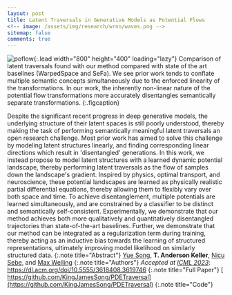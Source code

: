 ```yaml
---
layout: post
title: Latent Traversals in Generative Models as Potential Flows
<!-- image: /assets/img/research/wrnn/waves.png -->
sitemap: false
comments: true
---
```

<!-- ![Full-width image](/assets/img/overview_long.png){:.lead width="800" height="100" loading="lazy"} -->
![poflow](/assets/img/research/poflow/poflow.png){:.lead width="800" height="400" loading="lazy"}
Comparison of latent traversals found with our method compared with state of the art baselines (WarpedSpace and SeFa). We see prior work tends to conflate multiple semantic concepts simultaneously due to the enforced linearity of the transformations. In our work, the inherently non-linear nature of the potential flow transformations more accurately disentangles semantically separate transformations.
{:.figcaption}

Despite the significant recent progress in deep generative models, the underlying structure of their latent spaces is still poorly understood, thereby making the task of performing semantically meaningful latent traversals an open research challenge. Most prior work has aimed to solve this challenge by modeling latent structures linearly, and finding corresponding linear directions which result in 'disentangled' generations. In this work, we instead propose to model latent structures with a learned dynamic potential landscape, thereby performing latent traversals as the flow of samples down the landscape's gradient. Inspired by physics, optimal transport, and neuroscience, these potential landscapes are learned as physically realistic partial differential equations, thereby allowing them to flexibly vary over both space and time. To achieve disentanglement, multiple potentials are learned simultaneously, and are constrained by a classifier to be distinct and semantically self-consistent. Experimentally, we demonstrate that our method achieves both more qualitatively and quantitatively disentangled trajectories than state-of-the-art baselines. Further, we demonstrate that our method can be integrated as a regularization term during training, thereby acting as an inductive bias towards the learning of structured representations, ultimately improving model likelihood on similarly structured data.
{:.note title="Abstract"}
[Yue Song](https://kingjamessong.github.io), **T. Anderson Keller**, [Nicu Sebe](https://www.google.com/search?client=safari&rls=en&q=Nicu+Sebe&ie=UTF-8&oe=UTF-8), and [Max Welling](https://staff.fnwi.uva.nl/m.welling/)
{:.note title="Authors"}
*Accepted at [ICML 2023](https://icml.cc/Conferences/2023)*: <https://dl.acm.org/doi/10.5555/3618408.3619746> 
{:.note title="Full Paper"}
[ https://github.com/KingJamesSong/PDETraversal](https://github.com/KingJamesSong/PDETraversal)
{:.note title="Code"}

 
<!-- {:.lead} -->

<!-- - Table of Contents
{:toc} -->